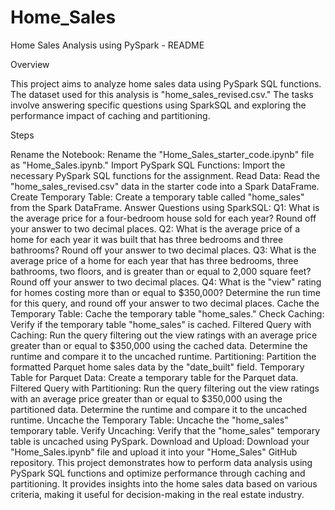 # Home_Sales
Home Sales Analysis using PySpark - README

Overview

This project aims to analyze home sales data using PySpark SQL functions. The dataset used for this analysis is "home_sales_revised.csv." The tasks involve answering specific questions using SparkSQL and exploring the performance impact of caching and partitioning.

Steps

Rename the Notebook: Rename the "Home_Sales_starter_code.ipynb" file as "Home_Sales.ipynb."
Import PySpark SQL Functions: Import the necessary PySpark SQL functions for the assignment.
Read Data: Read the "home_sales_revised.csv" data in the starter code into a Spark DataFrame.
Create Temporary Table: Create a temporary table called "home_sales" from the Spark DataFrame.
Answer Questions using SparkSQL:
Q1: What is the average price for a four-bedroom house sold for each year? Round off your answer to two decimal places.
Q2: What is the average price of a home for each year it was built that has three bedrooms and three bathrooms? Round off your answer to two decimal places.
Q3: What is the average price of a home for each year that has three bedrooms, three bathrooms, two floors, and is greater than or equal to 2,000 square feet? Round off your answer to two decimal places.
Q4: What is the "view" rating for homes costing more than or equal to $350,000? Determine the run time for this query, and round off your answer to two decimal places.
Cache the Temporary Table: Cache the temporary table "home_sales."
Check Caching: Verify if the temporary table "home_sales" is cached.
Filtered Query with Caching: Run the query filtering out the view ratings with an average price greater than or equal to $350,000 using the cached data. Determine the runtime and compare it to the uncached runtime.
Partitioning: Partition the formatted Parquet home sales data by the "date_built" field.
Temporary Table for Parquet Data: Create a temporary table for the Parquet data.
Filtered Query with Partitioning: Run the query filtering out the view ratings with an average price greater than or equal to $350,000 using the partitioned data. Determine the runtime and compare it to the uncached runtime.
Uncache the Temporary Table: Uncache the "home_sales" temporary table.
Verify Uncaching: Verify that the "home_sales" temporary table is uncached using PySpark.
Download and Upload: Download your "Home_Sales.ipynb" file and upload it into your "Home_Sales" GitHub repository.
This project demonstrates how to perform data analysis using PySpark SQL functions and optimize performance through caching and partitioning. It provides insights into the home sales data based on various criteria, making it useful for decision-making in the real estate industry.
